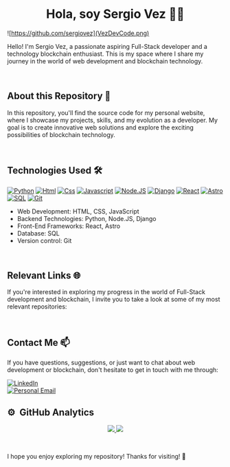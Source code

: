 <h1 align="center">Hola, soy Sergio Vez ✌🏼</h1>
</div>

![https://github.com/sergiovez](VezDevCode.png)

Hello! I'm Sergio Vez, a passionate aspiring Full-Stack developer and a technology blockchain enthusiast. This is my space where I share my journey in the world of web development and blockchain technology.

<br>

## About this Repository 📁

In this repository, you'll find the source code for my personal website, where I showcase my projects, skills, and my evolution as a developer. My goal is to create innovative web solutions and explore the exciting possibilities of blockchain technology.

<br>

## Technologies Used 🛠️

[![Python](https://img.shields.io/badge/Python-yellow?style=for-the-badge&logo=python&logoColor=white&labelColor=101010)]() 
[![Html](https://img.shields.io/badge/HTML-white?style=for-the-badge&logo=html5&logoColor=white&labelColor=black&color=%23E34F26)]() 
[![Css](https://img.shields.io/badge/css-white?style=for-the-badge&logo=css3&logoColor=white&labelColor=black&color=blue)]() 
[![Javascript](https://img.shields.io/badge/javascript-white?style=for-the-badge&logo=javascript&logoColor=white&labelColor=black&color=%23F7DF1E)]() 
[![Node.JS](https://img.shields.io/badge/Node.JS-white?style=for-the-badge&logo=nodedotjs&logoColor=white&labelColor=black&color=blue)]() 
[![Django](https://img.shields.io/badge/Django-white?style=for-the-badge&logo=django&logoColor=white&labelColor=black&color=blue)]() 
[![React](https://img.shields.io/badge/React-white?style=for-the-badge&logo=react&logoColor=white&labelColor=black&color=blue)]() 
[![Astro](https://img.shields.io/badge/Astro-white?style=for-the-badge&logo=astro&logoColor=white&labelColor=black&color=blue)]() 
[![SQL](https://img.shields.io/badge/my%20sql-white?style=for-the-badge&logo=mysql&logoColor=white&labelColor=black&color=%234479A1)]() 
[![Git](https://img.shields.io/badge/Git-white?style=for-the-badge&logo=git&logoColor=white&labelColor=black&color=blue)]() 

- Web Development: HTML, CSS, JavaScript
- Backend Technologies: Python, Node.JS, Django
- Front-End Frameworks: React, Astro
- Database: SQL
- Version control: Git

<br>

## Relevant Links 🌐

If you're interested in exploring my progress in the world of Full-Stack development and blockchain, I invite you to take a look at some of my most relevant repositories:

<br>

## Contact Me 📫

If you have questions, suggestions, or just want to chat about web development or blockchain, don't hesitate to get in touch with me through:

[![LinkedIn](https://img.shields.io/badge/LinkedIn-white?style=for-the-badge&logo=linkedin&logoColor=white&labelColor=%230A66C2&color=%23363636)](https://www.linkedin.com/in/sergio-vez)
</br>
[![Personal Email](https://img.shields.io/badge/Personal%20Email-white?style=for-the-badge&logo=gmail&logoColor=white&label=sergiovez13%40gmail.com&labelColor=black&color=%23EA4335)](mailto:sergiovez13@gmail.com)

## ⚙️ &nbsp;GitHub Analytics

<p align="center">
<a href="https://github.com/ArisGuimera">
  <img height="90em" src="https://github-readme-stats-eight-theta.vercel.app/api?username=sergiovez&show_icons=true&theme=algolia&include_all_commits=true&count_private=true"/>
  <img height="90em" src="https://github-readme-stats-eight-theta.vercel.app/api/top-langs/?username=sergiovez&layout=compact&langs_count=8&theme=algolia"/>
</a>
</p>
<br>

I hope you enjoy exploring my repository! Thanks for visiting! 👋
